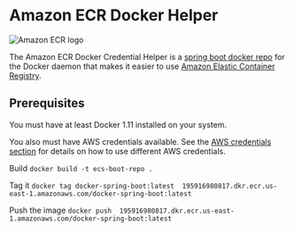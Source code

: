 # Amazon ECR Docker Helper 

![Amazon ECR logo](docs/ecr.png "Amazon ECR")

The Amazon ECR Docker Credential Helper is a
[spring boot docker 
repo](https://github.com/mahyess/docker-spring-boot)
for the Docker daemon that makes it easier to use
[Amazon Elastic Container Registry](https://aws.amazon.com/ecr/).

## Prerequisites

You must have at least Docker 1.11 installed on your system.

You also must have AWS credentials available.  See the [AWS credentials section](#aws-credentials) for details on how to
use different AWS credentials.

Build 
`docker build -t ecs-boot-repo .`

Tag it
`docker tag docker-spring-boot:latest 
195916980817.dkr.ecr.us-east-1.amazonaws.com/docker-spring-boot:latest`

Push the image
`docker push 
195916980817.dkr.ecr.us-east-1.amazonaws.com/docker-spring-boot:latest`
